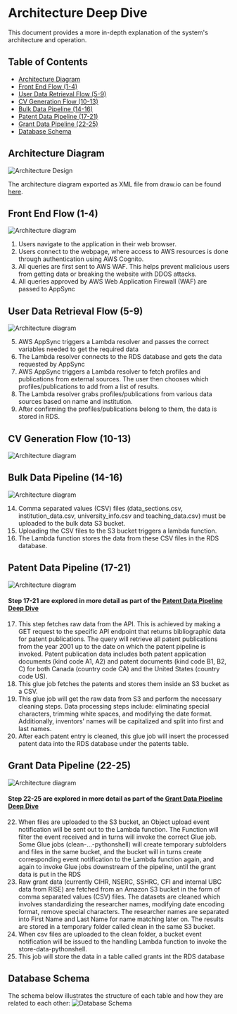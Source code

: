 # Architecture Deep Dive
This document provides a more in-depth explanation of the system's architecture and operation.


## Table of Contents
<!-- no toc -->
- [Architecture Diagram](#architecture-diagram)
- [Front End Flow (1-4)](#front-end-flow-1-4)
- [User Data Retrieval Flow (5-9)](#user-data-retrieval-flow-5-9)
- [CV Generation Flow (10-13)](#cv-generation-flow-10-13)
- [Bulk Data Pipeline (14-16)](#bulk-data-pipeline-14-16)
- [Patent Data Pipeline (17-21)](#patent-data-pipeline-17-21)
- [Grant Data Pipeline (22-25)](#grant-data-pipeline-21-25)
- [Database Schema](#database-schema)

## Architecture Diagram
![Architecture Design](../docs/architecture/FacultyCV_architecture.drawio.png)

The architecture diagram exported as XML file from draw.io can be found [here](../docs/architecture/FacultyCV_architecture.drawio.xml).


## Front End Flow (1-4)
![Architecture diagram](../docs/architecture/FacultyCVFrontEnd.drawio.png)

1. Users navigate to the application in their web browser.
2. Users connect to the webpage, where access to AWS resources is done through authentication using AWS Cognito.
3. All queries are first sent to AWS WAF. This helps prevent malicious users from getting data or breaking the website with DDOS attacks.
4. All queries approved by AWS Web Application Firewall (WAF) are passed to AppSync
  

## User Data Retrieval Flow (5-9)

![Architecture diagram](../docs/architecture/FacultyCVUserDataRetrieval.drawio.png)

5. AWS AppSync triggers a Lambda resolver and passes the correct variables needed to get the required data  
6. The Lambda resolver connects to the RDS database and gets the data requested by AppSync  
7. AWS AppSync triggers a Lambda resolver to fetch profiles and publications from external sources. The user then chooses which profiles/publications to add from a list of results.  
8. The Lambda resolver grabs profiles/publications from various data sources based on name and institution.  
9. After confirming the profiles/publications belong to them, the data is stored in RDS.  


## CV Generation Flow (10-13)
![Architecture diagram](../docs/architecture/)


## Bulk Data Pipeline (14-16)
![Architecture diagram](../docs/architecture/FacultyCVBulkData.drawio.png)

14. Comma separated values (CSV) files (data_sections.csv, institution_data.csv, university_info.csv and teaching_data.csv) must be uploaded to the bulk data S3 bucket.
15. Uploading the CSV files to the S3 bucket triggers a lambda function.
16. The Lambda function stores the data from these CSV files in the RDS database.

## Patent Data Pipeline (17-21)
![Architecture diagram](../docs/architecture/FacultyCVPatentData.drawio.png)

#### Step 17-21 are explored in more detail as part of the [Patent Data Pipeline Deep Dive](/docs/PatentDataPipelineDeepDive.md)

17.  This step fetches raw data from the API. This is achieved by making a GET request to the specific API endpoint that returns bibliographic data for patent publications. The query will retrieve all patent publications from the year 2001 up to the date on which the patent pipeline is invoked. Patent publication data includes both patent application documents (kind code A1, A2) and patent documents (kind code B1, B2, C) for both Canada (country code CA) and the United States (country code US).
18. This glue job fetches the patents and stores them inside an S3 bucket as a CSV.
19. This glue job will get the raw data from S3 and perform the necessary cleaning steps. Data processing steps include: eliminating special characters, trimming white spaces, and modifying the date format. Additionally, inventors' names will be capitalized and split into first and last names.
20. After each patent entry is cleaned, this glue job will insert the processed patent data into the RDS database under the patents table.

## Grant Data Pipeline (22-25)
![Architecture diagram](../docs/architecture/FacultyCVGrantData.drawio.png)

#### Step 22-25 are explored in more detail as part of the [Grant Data Pipeline Deep Dive](/docs/GrantDataPipelineDeepDive.md)

22. When files are uploaded to the S3 bucket, an Object upload event notification will be sent out to the Lambda function. The Function will filter the event received and in turns will invoke the correct Glue job. Some Glue jobs (clean-...-pythonshell) will create temporary subfolders and files in the same bucket, and the bucket will in turns create corresponding event notification to the Lambda function again, and again to invoke Glue jobs downstream of the pipeline, until the grant data is put in the RDS
23. Raw grant data (currently CIHR, NSERC, SSHRC, CFI and internal UBC data from RISE) are fetched from an Amazon S3 bucket in the form of comma separated values (CSV) files. The datasets are cleaned which involves standardizing the researcher names, modifying date encoding format, remove special characters. The researcher names are separated into First Name and Last Name for name matching later on. The results are stored in a temporary folder called clean in the same S3 bucket.
24. When csv files are uploaded to the clean folder, a bucket event notification will be issued to the handling Lambda function to invoke the store-data-pythonshell. 
25. This job will store the data in a table called grants int the RDS database

## Database Schema
The schema below illustrates the structure of each table and how they are related to each other:
![Database Schema](../docs/images/Faculty_CV_RDS_DB_Schema.png)